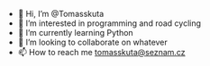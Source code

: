 - 👋 Hi, I’m @Tomasskuta
- 👀 I’m interested in programming and road cycling
- 🌱 I’m currently learning Python
- 💞️ I’m looking to collaborate on whatever
- 📫 How to reach me tomasskuta@seznam.cz

<!---
Tomasskuta/Tomasskuta is a ✨ special ✨ repository because its `README.md` (this file) appears on your GitHub profile.
You can click the Preview link to take a look at your changes.
--->

